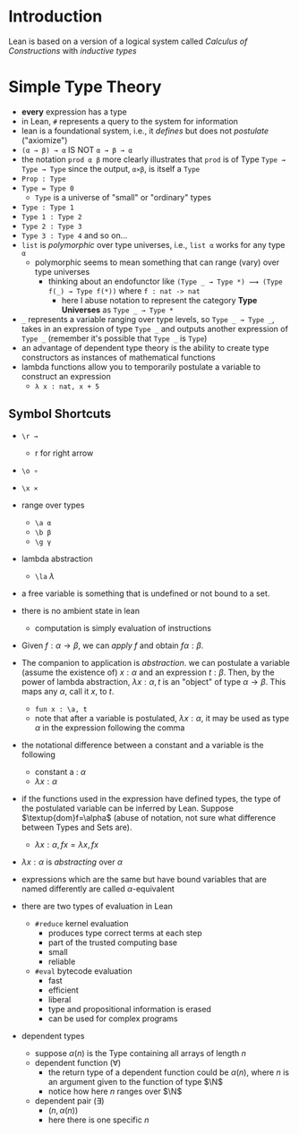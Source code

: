 # Introduction

Lean is based on a version of a  logical system called _Calculus of Constructions_ with _inductive types_

# Simple Type Theory

- **every** expression has a type
- in Lean, `#` represents a query to the system for information
- lean is a foundational system, i.e., it _defines_ but does not _postulate_ ("axiomize")
- `(α → β) → α` IS NOT `α → β → α`
- the notation `prod α β` more clearly illustrates that `prod` is of Type `Type → Type → Type` since the output, `α⨯β`, is itself a `Type`
- `Prop : Type`
- `Type = Type 0`
  - `Type` is a universe of "small" or "ordinary" types
- `Type : Type 1`
- `Type 1 : Type 2`
- `Type 2 : Type 3`
- `Type 3 : Type 4` and so on...
- `list` is _polymorphic_ over type universes, i.e., `list α` works for any type `α`
  - polymorphic seems to mean something that can range (vary) over type universes
    - thinking about an endofunctor like `(Type _ → Type *) ⟿ (Type f(_) → Type f(*))` where `f : nat -> nat`
      - here I abuse notation to represent the category **Type Universes** as `Type _ → Type *`
- `_` represents a variable ranging over type levels, so `Type _ → Type _`, takes in an expression of type `Type _` and outputs another expression of `Type _` (remember it's possible that `Type _` is `Type`)
- an advantage of dependent type theory is the ability to create type constructors as instances of mathematical functions
- lambda functions allow you to temporarily postulate a variable to construct an expression
  - `λ x : nat, x + 5`

## Symbol Shortcuts

- `\r →`
  - r for right arrow
- `\o ∘`
- `\x ⨯`
- range over types
  - `\a α`
  - `\b β`
  - `\g γ`
- lambda abstraction
  - `\la` $\lambda$

- a free variable is something that is undefined or not bound to a set.
- there is no ambient state in lean
  - computation is simply evaluation of instructions
- Given $f:\alpha\rightarrow\beta$, we can _apply_ $f$ and obtain $f\alpha : \beta$.
- The companion to application is _abstraction_. we can postulate a variable (assume the existence of) $x:\alpha$ and an expression $t:\beta$. Then, by the power of lambda abstraction, $\lambda x:\alpha ,t$ is an "object" of type $\alpha\rightarrow\beta$. This maps any $\alpha$, call it $x$, to $t$.
  - `fun x : \a, t`
  - note that after a variable is postulated, $\lambda x:\alpha$, it may be used as type $\alpha$ in the expression following the comma
  
- the notational difference between a constant and a variable is the following
  - constant a : $\alpha$
  - $\lambda x : \alpha$
- if the functions used in the expression have defined types, the type of the postulated variable can be inferred by Lean. Suppose $\textup{dom}f=\alpha$ (abuse of notation, not sure what difference between Types and Sets are).
  - $\lambda x:\alpha, fx = \lambda x, fx$
- $\lambda x:\alpha$ is _abstracting_ over $\alpha$
- expressions which are the same but have bound variables that are named differently are called $\alpha$-equivalent
- there are two types of evaluation in Lean
  - `#reduce` kernel evaluation
    - produces type correct terms at each step
    - part of the trusted computing base
    - small
    - reliable
  - `#eval` bytecode evaluation
    - fast
    - efficient
    - liberal
    - type and propositional information is erased
    - can be used for complex programs
- dependent types
  - suppose $\alpha(n)$ is the Type containing all arrays of length $n$
  - dependent function ($\forall$)
    - the return type of a dependent function could be $\alpha(n)$, where $n$ is an argument given to the function of type $\N$
    - notice how here $n$ ranges over $\N$
  - dependent pair ($\exists$)
    - $(n, \alpha(n))$
    - here there is one specific $n$